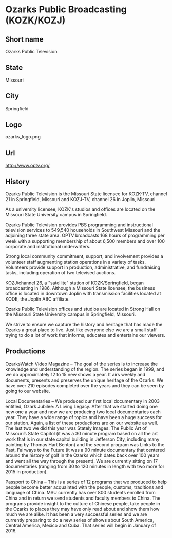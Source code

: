 # Ozarks Public Broadcasting (KOZK/KOZJ)

## Short name

Ozarks Public Television

## State

Missouri

## City

Springfield

## Logo

ozarks\_logo.png

## Url

http://www.optv.org/

## History

Ozarks Public Television is the Missouri State licensee for KOZK-TV,
channel 21 in Springfield, Missouri and KOZJ-TV, channel 26 in Joplin, Missouri.

As
a university licensee, KOZK's studios and offices are located on the Missouri
State University campus in Springfield.

Ozarks Public Television provides PBS
programming and instructional television services to 549,540 households in Southwest
Missouri and the adjoining three state area. OPTV broadcasts 168 hours of programming
per week with a supporting membership of about 6,500 members and over 100 corporate
and institutional underwriters.

Strong local community commitment, support, and
involvement provides a volunteer staff augmenting station operations in a variety
of tasks. Volunteers provide support in production, administrative, and fundraising
tasks, including operation of two televised auctions.

KOZJ/channel 26, a "satellite"
station of KOZK/Springfield, began broadcasting in 1986. Although a Missouri State
licensee, the business office is located in downtown Joplin with transmission
facilities located at KODE, the Joplin ABC affiliate.

Ozarks Public Television
offices and studios are located in Strong Hall on the Missouri State University
campus in Springfield, Missouri.

We strive to ensure we capture the history and
heritage that has made the Ozarks a great place to live.  Just like everyone else
we are a small staff trying to do a lot of work that informs, educates and entertains
our viewers.


## Productions

OzarksWatch Video Magazine – The goal of the series is to increase
the knowledge and understanding of the region.  The series began in 1999, and we
do approximately 12 to 15 new shows a year.  It airs weekly and documents, presents
and preserves the unique heritage of the Ozarks.  We have over 210 episodes completed
over the years and they can be seen by going to our website.

Local Documentaries
– We produced our first local documentary in 2003 entitled, Ozark Jubilee:  A
Living Legacy.  After that we started doing one new one a year and now we are
producing two local documentaries each year.  They have a wide range of topics
and have been a huge success for our station.  Again, a list of these productions
are on our website as well.  The last two we did this year was Stately Images:
The Public Art of Missouri’s State Capitol (it was a 30 minute program based on
all the art work that is in our state capitol building in Jefferson City, including
many painting by Thomas Hart Benton) and the second program was Links to the Past,
Fairways to the Future (it was a 90 minute documentary that centered around the
history of golf in the Ozarks which dates back over 100 years and went all the way through the
present).  We are currently sitting on 17 documentaries (ranging from 30 to
120 minutes in length with two more for 2015 in production).

Passport to
China – This is a series of 12 programs that we produced to help people become
better acquainted with the people, customs, traditions and language of China.
MSU currently has over 800 students enrolled from China and in return we send
students and faculty members to China.  The programs provide insight to the culture
of Chinese people, take people in the Ozarks to places they may have only read
about and show them how much we are alike.  It has been a very successful series
and we are currently preparing to do a new series of shows about South America,
Central America, Mexico and Cuba.  That series will begin in January of 2016.

